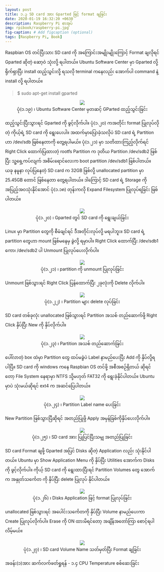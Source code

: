 ```yaml
---
layout: post
title: ၁.၃ SD card အား Gparted ဖြင့် format ချခြင်း
date: 2020-01-19 16:32:20 +0630
description: Raspberry Pi စာအုပ်
img: rpibook/raspberry-pi.jpg
fig-caption: # Add figcaption (optional)
tags: [Raspberry Pi, Book]
---
```

Raspbian OS တင်ပြီးသား SD card ကို အကြောင်းအမျိုးမျိုးကြောင့် Format ချလိုရင် Gparted ဆိုတဲ့ ဆော့ဝဲ သုံးလို့ ရပါတယ်။ Ubuntu Software Center မှာ Gparted လို့ ရိုက်ရှာပြီး install ထည့်သွင်းလို့ ရသလို terminal ကနေလည်း အောက်ပါ command နဲ့ install လို့ ရပါတယ်။

> $ sudo apt-get install gparted

<p align="center">
<img src="/assets/img/rpibook/gparted1.png">
<br>
<a>ပုံ(၁.၁၉) ၊ Ubuntu Software Center မှတဆင့် GParted ထည့်သွင်းခြင်း</a>
</p>

ထည့်သွင်းပြီးသွားရင် Gparted ကို ဖွင့်လိုက်ပါ။ ပုံ(၁.၂၀) ကအတိုင်း format ပြုလုပ်လိုတဲ့ ကိုယ့်ရဲ့ SD card ကို ရွေးပေးပါ။ အထက်မှာပြောခဲ့သလိုပဲ SD card ရဲ့ Partition ဟာ /dev/sdb ဖြစ်နေတာကို တွေ့ရပါမယ်။ ပုံ(၁.၂၁) မှာ သတိထားကြည့်လိုက်ရင် Right Click ထောက်ပြထားတဲ့ rootfs Partition က ဒုတိယ Partition /dev/sdb2 ဖြစ်ပြီး သူ့ရှေ့ကပ်လျက် အစိမ်းရောင်လေးက boot partition /dev/sdb1 ဖြစ်ပါတယ်။ ယခု နမူနာ လုပ်ပြနေတဲ့ SD card က 32GB ဖြစ်လို့ unallocated partition မှာ 25.45GB တောင် ဖြစ်နေတာ တွေ့ရပါတယ်။ ဒါကြောင့် SD card ရဲ့ Storage ကို အပြည့်အဝသုံးနိုင်အောင် ပုံ(၁.၁၈) တုန်းကလို Expand Filesystem ပြုလုပ်ရခြင်း ဖြစ်ပါတယ်။

<p align="center">
<img src="/assets/img/rpibook/gparted2.png">
<br>
<a>ပုံ(၁.၂၀) ၊ Gparted တွင် SD card ကို ရွေးချယ်ခြင်း</a>
</p>

Linux မှာ Partition တွေကို စီမံချင်ရင် ဒီအတိုင်းလုပ်လို့ မရပါဘူး။ SD card ရဲ့ partition တွေဟာ mount ဖြစ်မနေမှ ခွဲလို့ ရမှာပါ။ Right Click ထောက်ပြီး /dev/sdb1 ကော၊ /dev/sdb2 ပါ Unmount ပြုလုပ်ပေးလိုက်ပါ။ 

<p align="center">
<img src="/assets/img/rpibook/gparted3.png">
<br>
<a>ပုံ(၁.၂၁) ၊ partition ကို unmount ပြုလုပ်ခြင်း</a>
</p>

Unmount ဖြစ်သွားရင် Right Click ပြန်ထောက်ပြီး ၂ခုလုံးကို Delete လိုက်ပါ။

<p align="center">
<img src="/assets/img/rpibook/gparted4.png">
<br>
<a>ပုံ(၁.၂၂) ၊ Partition များ delete လုပ်ခြင်း</a>
</p>

SD card တစ်ခုလုံး unallocated ဖြစ်သွားရင် Partition အသစ် တည်ဆောက်ဖို့ Right Click နှိပ်ပြီး New ကို နှိပ်လိုက်ပါ။

<p align="center">
<img src="/assets/img/rpibook/gparted5.png">
<br>
<a>ပုံ(၁.၂၃) ၊ Partition အသစ် တည်ဆောက်ခြင်း</a>
</p>

ပေါ်လာတဲ့ box ထဲမှာ Partition တွေ ထပ်မခွဲပဲ Label နာမည်ပေးပြီး Add ကို နှိပ်လို့ရပါပြီ။ SD card ကို windows ကနေ Raspbian OS တင်ဖို့ အစီအစဉ်ရှိတယ် ဆိုရင်တော့ File System နေရာမှာ NTFS သို့မဟုတ် FAT32 ကို ရွေးခဲ့နိုင်ပါတယ်။ Ubuntu မှာပဲ သုံးမယ်ဆိုရင် ext4 က အဆင်ပြေပါတယ်။

<p align="center">
<img src="/assets/img/rpibook/gparted6.png">
<br>
<a>ပုံ(၁.၂၄) ၊ Partition Label name ပေးခြင်း</a>
</p>

New Partition ဖြစ်သွားပြီဆိုရင် အတည်ပြုဖို့ Apply အမှန်ခြစ်ကိုနှိပ်ပေးလိုက်ပါ။

<p align="center">
<img src="/assets/img/rpibook/gparted7.png">
<br>
<a>ပုံ(၁.၂၅) ၊ SD card အား ပြုပြင်ပြီးသမျှ အတည်ပြုခြင်း</a>
</p>

SD card Format ချဖို့ Gparted အပြင် Disks ဆိုတဲ့ Application လည်း သုံးနိုင်ပါတယ်။ Ubuntu မှာ Show Application Menu ကို နှိပ်ပြီး Utilities အောက်က Disks ကို ဖွင့်လိုက်ပါ။ ကိုယ့် SD card ကို ရွေးထားပြီးရင် Partition Volumes တွေ အောက်က အနှုတ်သင်္ကေတ ကို နှိပ်ပြီး delete ပြုလုပ် နိုင်ပါတယ်။

<p align="center">
<img src="/assets/img/rpibook/gparted8.png">
<br>
<a>ပုံ(၁.၂၆) ၊ Disks Application ဖြင့် format ပြုလုပ်ခြင်း</a>
</p>

unallocated ဖြစ်သွားရင် အပေါင်းသင်္ကေတကို နှိပ်ပြီး Volume နာမည်ပေးကာ Create ပြုလုပ်လိုက်ပါ။ Erase ကို ON ထားမိရင်တော့ အချိန်အတော်ကြာ စောင့်ရပါလိမ့်မယ်။

<p align="center">
<img src="/assets/img/rpibook/gparted9.png">
<br>
<a>ပုံ(၁.၂၇) ၊ SD card Volume Name သတ်မှတ်ပြီး Format ချခြင်း</a>
</p>

အခန်း(၁)အား ဆက်လက်ဖတ်ရှုရန် - <a style="text-decoration:none" href="https://kogyikaunghtet.github.io/cpu-temp/">၁.၄ CPU Temperature စစ်ဆေးခြင်း</a>
